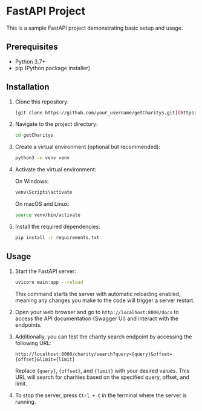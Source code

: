 # FastAPI Project

This is a sample FastAPI project demonstrating basic setup and usage.

## Prerequisites

- Python 3.7+
- pip (Python package installer)

## Installation

1. Clone this repository:

    ```bash
    [git clone https://github.com/your_username/getCharitys.git](https://github.com/Inder-PreetS/getCharitys.git)
    ```

2. Navigate to the project directory:

    ```bash
    cd getCharitys
    ```

3. Create a virtual environment (optional but recommended):

    ```bash
    python3 -m venv venv
    ```

4. Activate the virtual environment:

    On Windows:

    ```bash
    venv\Scripts\activate
    ```

    On macOS and Linux:

    ```bash
    source venv/bin/activate
    ```

5. Install the required dependencies:

    ```bash
    pip install -r requirements.txt
    ```

## Usage

1. Start the FastAPI server:

    ```bash
    uvicorn main:app --reload
    ```

    This command starts the server with automatic reloading enabled, meaning any changes you make to the code will trigger a server restart.

2. Open your web browser and go to `http://localhost:8000/docs` to access the API documentation (Swagger UI) and interact with the endpoints.

3. Additionally, you can test the charity search endpoint by accessing the following URL:


    ```
    http://localhost:8000/charity/search?query={query}&offset={offset}&limit={limit}
    ```

    Replace `{query}`, `{offset}`, and `{limit}` with your desired values. This URL will search for charities based on the specified query, offset, and limit.

4. To stop the server, press `Ctrl + C` in the terminal where the server is running.

